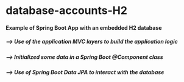 # database-accounts-H2

<h4>Example of Spring Boot App with an embedded H2 database</h4>
<h5>--> Use of the application MVC layers to build the application logic</h5>
<h5>--> Initialized some data in a Spring Boot @Component class</h5>
<h5>--> Use of Spring Boot Data JPA to interact with the database</h5>

